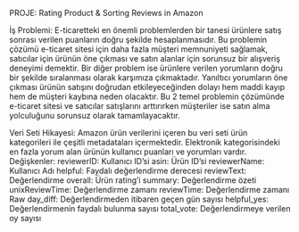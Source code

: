 PROJE:
Rating Product & Sorting Reviews in Amazon

İş Problemi:
E-ticaretteki en önemli problemlerden bir tanesi ürünlere satış sonrası verilen puanların doğru şekilde hesaplanmasıdır. Bu problemin çözümü e-ticaret sitesi için daha fazla müşteri memnuniyeti sağlamak, satıcılar için ürünün öne çıkması ve satın alanlar için sorunsuz bir alışveriş deneyimi demektir. Bir diğer problem ise ürünlere verilen yorumların doğru bir şekilde sıralanması olarak karşımıza çıkmaktadır. Yanıltıcı yorumların öne çıkması ürünün satışını doğrudan etkileyeceğinden dolayı hem maddi kayıp hem de müşteri kaybına neden olacaktır. Bu 2 temel problemin çözümünde e-ticaret sitesi ve satıcılar satışlarını arttırırken müşteriler ise satın alma yolculuğunu sorunsuz olarak tamamlayacaktır.

Veri Seti Hikayesi:
Amazon ürün verilerini içeren bu veri seti ürün kategorileri ile çeşitli metadataları içermektedir. Elektronik kategorisindeki en fazla yorum alan ürünün kullanıcı puanları ve yorumları vardır.
Değişkenler:
reviewerID: Kullanıcı ID’si
asin: Ürün ID’si
reviewerName: Kullanıcı Adı
helpful: Faydalı değerlendirme derecesi
reviewText: Değerlendirme
overall: Ürün rating’i
summary: Değerlendirme özeti
unixReviewTime: Değerlendirme zamanı
reviewTime: Değerlendirme zamanı Raw
day_diff: Değerlendirmeden itibaren geçen gün sayısı
helpful_yes: Değerlendirmenin faydalı bulunma sayısı
total_vote: Değerlendirmeye verilen oy sayısı

